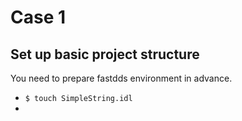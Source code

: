 # Case 1
## Set up basic project structure
You need to prepare fastdds environment in advance.
- `$ touch SimpleString.idl`
- 